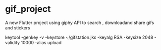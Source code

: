 # gif_project

A new Flutter project using giphy API to search , downloadand share gifs and stickers


  keytool -genkey -v -keystore ~/gifstation.jks -keyalg RSA -keysize 2048 -validity 10000 -alias upload
